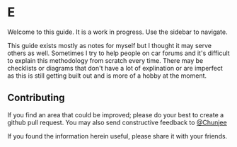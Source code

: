 # E

Welcome to this guide. It is a work in progress. Use the sidebar to navigate.

This guide exists mostly as notes for myself but I thought it may serve others as well. Sometimes I try to help people on car forums and it's difficult to explain this methodology from scratch every time. There may be checklists or diagrams that don't have a lot of explination or are imperfect as this is still getting built out and is more of a hobby at the moment.


## Contributing

If you find an area that could be improved; please do your best to create a github pull request. You may also send constructive feedback to [@Chunjee](http://twitter.com/chunjee)

If you found the information herein useful, please share it with your friends. 
